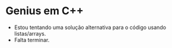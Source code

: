 # Genius em C++
- Estou tentando uma solução alternativa para o código usando listas/arrays.
- Falta terminar.
